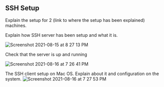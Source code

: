 ## SSH Setup

Explain the setup for 2 (link to where the setup has been explained) machines.

Explain how SSH server has been setup and what it is.





![Screenshot 2021-08-15 at 8 27 13 PM](https://user-images.githubusercontent.com/42912140/129575124-7fd2f4bd-99ff-4382-89a9-0d72e91dd95e.png)


Check that the server is up and running

![Screenshot 2021-08-16 at 7 26 41 PM](https://user-images.githubusercontent.com/42912140/129575325-c6759575-3397-49d2-83a2-6ab3653adf82.png)



The SSH client setup on Mac OS. Explain about it and configuration on the system.
![Screenshot 2021-08-16 at 7 27 53 PM](https://user-images.githubusercontent.com/42912140/129575502-c69d0c4c-2e7d-4b46-83d4-18cc5b243ee3.png)


